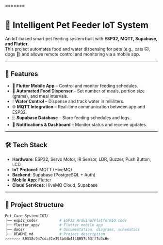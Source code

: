 =======
# 🐾 Intelligent Pet Feeder IoT System

An IoT-based smart pet feeding system built with **ESP32, MQTT, Supabase, and Flutter**.  
This project automates food and water dispensing for pets (e.g., cats 🐱, dogs 🐶) and allows remote control and monitoring via a mobile app.

---

## 🚀 Features
- 📱 **Flutter Mobile App** – Control and monitor feeding schedules.
- 🍲 **Automated Food Dispenser** – Set number of meals, portion size (grams), and meal intervals.
- 💧 **Water Control** – Dispense and track water in milliliters.
- 🌐 **MQTT Integration** – Real-time communication between app and ESP32.
- 🗄 **Supabase Database** – Store feeding schedules and logs.
- 🔔 **Notifications & Dashboard** – Monitor status and receive updates.

---

## 🛠 Tech Stack
- **Hardware**: ESP32, Servo Motor, IR Sensor, LDR, Buzzer, Push Button, LCD
- **IoT Protocol**: MQTT (HiveMQ)
- **Backend**: Supabase (PostgreSQL + Auth)
- **Mobile App**: Flutter
- **Cloud Services**: HiveMQ Cloud, Supabase

---

## 📂 Project Structure
```bash
Pet_Care_System-IOT/
│── esp32_code/          # ESP32 Arduino/PlatformIO code
│── flutter_app/         # Flutter mobile app
│── docs/                # Documentation, diagrams, schematics
│── README.md            # Project description
>>>>>>> 80318c947cda42e393b44b4f48057c63ff7d3c6e
